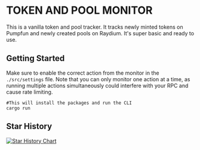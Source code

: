 # TOKEN AND POOL MONITOR
This is a vanilla token and pool tracker. It tracks newly minted tokens on Pumpfun and newly created pools on Raydium. It's super basic and ready to use.

## Getting Started
Make sure to enable the correct action from the monitor in the  `./src/settings` file. Note that you can only monitor one action at a time, as running multiple actions simultaneously could interfere with your RPC and cause rate limiting.

```shell
#This will install the packages and run the CLI 
cargo run
```

## Star History

[![Star History Chart](https://api.star-history.com/svg?repos=seraphimbit/token-monitor&type=Date)](https://star-history.com/#seraphimbit/token-monitor&Date)
